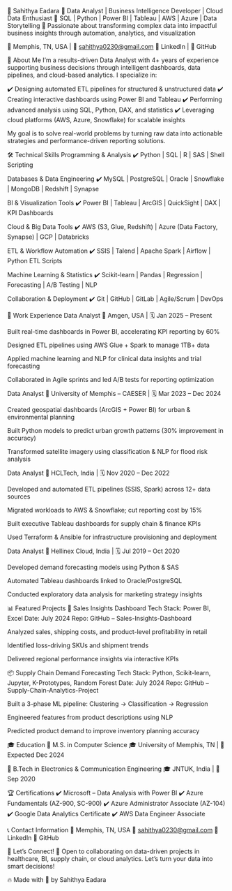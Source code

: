 💼 Sahithya Eadara
🔹 Data Analyst | Business Intelligence Developer | Cloud Data Enthusiast
🔹 SQL | Python | Power BI | Tableau | AWS | Azure | Data Storytelling
🔹 Passionate about transforming complex data into impactful business insights through automation, analytics, and visualization

📍 Memphis, TN, USA | 📧 sahithya0230@gmail.com
🔗 LinkedIn | 🚀 GitHub

📌 About Me
I’m a results-driven Data Analyst with 4+ years of experience supporting business decisions through intelligent dashboards, data pipelines, and cloud-based analytics. I specialize in:

✔️ Designing automated ETL pipelines for structured & unstructured data
✔️ Creating interactive dashboards using Power BI and Tableau
✔️ Performing advanced analysis using SQL, Python, DAX, and statistics
✔️ Leveraging cloud platforms (AWS, Azure, Snowflake) for scalable insights

My goal is to solve real-world problems by turning raw data into actionable strategies and performance-driven reporting solutions.

🛠️ Technical Skills
Programming & Analysis
✔️ Python | SQL | R | SAS | Shell Scripting

Databases & Data Engineering 
✔️ MySQL | PostgreSQL | Oracle | Snowflake | MongoDB | Redshift | Synapse

BI & Visualization Tools
✔️ Power BI | Tableau | ArcGIS | QuickSight | DAX | KPI Dashboards

Cloud & Big Data Tools
✔️ AWS (S3, Glue, Redshift) | Azure (Data Factory, Synapse) | GCP | Databricks

ETL & Workflow Automation
✔️ SSIS | Talend | Apache Spark | Airflow | Python ETL Scripts

Machine Learning & Statistics
✔️ Scikit-learn | Pandas | Regression | Forecasting | A/B Testing | NLP

Collaboration & Deployment
✔️ Git | GitHub | GitLab | Agile/Scrum | DevOps

💼 Work Experience
Data Analyst
📍 Amgen, USA | 🗓 Jan 2025 – Present

Built real-time dashboards in Power BI, accelerating KPI reporting by 60%

Designed ETL pipelines using AWS Glue + Spark to manage 1TB+ data

Applied machine learning and NLP for clinical data insights and trial forecasting

Collaborated in Agile sprints and led A/B tests for reporting optimization

Data Analyst
📍 University of Memphis – CAESER | 🗓 Mar 2023 – Dec 2024

Created geospatial dashboards (ArcGIS + Power BI) for urban & environmental planning

Built Python models to predict urban growth patterns (30% improvement in accuracy)

Transformed satellite imagery using classification & NLP for flood risk analysis

Data Analyst
📍 HCLTech, India | 🗓 Nov 2020 – Dec 2022

Developed and automated ETL pipelines (SSIS, Spark) across 12+ data sources

Migrated workloads to AWS & Snowflake; cut reporting cost by 15%

Built executive Tableau dashboards for supply chain & finance KPIs

Used Terraform & Ansible for infrastructure provisioning and deployment

Data Analyst
📍 Hellinex Cloud, India | 🗓 Jul 2019 – Oct 2020

Developed demand forecasting models using Python & SAS

Automated Tableau dashboards linked to Oracle/PostgreSQL

Conducted exploratory data analysis for marketing strategy insights

📊 Featured Projects
📌 Sales Insights Dashboard
Tech Stack: Power BI, Excel
Date: July 2024
Repo: GitHub – Sales-Insights-Dashboard

Analyzed sales, shipping costs, and product-level profitability in retail

Identified loss-driving SKUs and shipment trends

Delivered regional performance insights via interactive KPIs

📦 Supply Chain Demand Forecasting
Tech Stack: Python, Scikit-learn, Jupyter, K-Prototypes, Random Forest
Date: July 2024
Repo: GitHub – Supply-Chain-Analytics-Project

Built a 3-phase ML pipeline: Clustering → Classification → Regression

Engineered features from product descriptions using NLP

Predicted product demand to improve inventory planning accuracy

🎓 Education
📌 M.S. in Computer Science
🎓 University of Memphis, TN | 📅 Expected Dec 2024

📌 B.Tech in Electronics & Communication Engineering
🎓 JNTUK, India | 📅 Sep 2020

🏆 Certifications
✔️ Microsoft – Data Analysis with Power BI
✔️ Azure Fundamentals (AZ-900, SC-900)
✔️ Azure Administrator Associate (AZ-104)
✔️ Google Data Analytics Certificate
✔️ AWS Data Engineer Associate

📞 Contact Information
📍 Memphis, TN, USA
📧 sahithya0230@gmail.com
🔗 LinkedIn
🚀 GitHub

🎯 Let’s Connect!
💬 Open to collaborating on data-driven projects in healthcare, BI, supply chain, or cloud analytics. Let’s turn your data into smart decisions!

🔥 Made with 💙 by Sahithya Eadara
